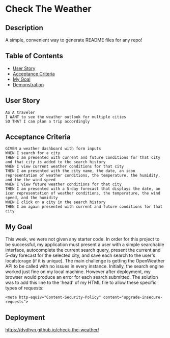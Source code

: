 # Check The Weather

  ## Description
  A simple, convenient way to generate README files for any repo!
  
  ## Table of Contents
  - [User Story](#user-story)
  - [Acceptance Criteria](#acceptance-criteria)
  - [My Goal](#my-goal)
  - [Demonstration](#demonstration)
  
  ## User Story
  ```
  AS A traveler
  I WANT to see the weather outlook for multiple cities
  SO THAT I can plan a trip accordingly
  ```
  
  ## Acceptance Criteria
  ```
  GIVEN a weather dashboard with form inputs
  WHEN I search for a city
  THEN I am presented with current and future conditions for that city and that city is added to the search history
  WHEN I view current weather conditions for that city
  THEN I am presented with the city name, the date, an icon representation of weather conditions, the temperature, the humidity, and the the wind speed
  WHEN I view future weather conditions for that city
  THEN I am presented with a 5-day forecast that displays the date, an icon representation of weather conditions, the temperature, the wind speed, and the humidity
  WHEN I click on a city in the search history
  THEN I am again presented with current and future conditions for that city
  ```
  ## My Goal

  This week, we were not given any starter code. In order for this project to be successful, my application must present a user with a simple searchable interface, autocomplete the current search query, present the current and 5-day forecast for the selected city, and save each search to the user's localstorage (if it is unique). The main challenge is getting the OpenWeather API to be called with no issues in every instance. 
  Initially, the search engine worked just fine on my local machine. However after deployment, my browser would produce an error for each search submitted.
  The solution was to add this line to the 'head' of my HTML file to allow these specific types of requests:
  ```
  <meta http-equiv="Content-Security-Policy" content="upgrade-insecure-requests">
  ```

  ## Deployment
  https://dvdhyn.github.io/check-the-weather/
